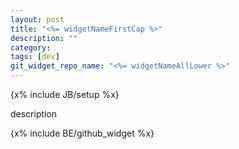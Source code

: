 ```yaml
---
layout: post
title: "<%= widgetNameFirstCap %>"
description: ""
category: 
tags: [dev]
git_widget_repo_name: "<%= widgetNameAllLower %>"
---
```


{x% include JB/setup %x}

description

{x% include BE/github_widget %x}

<div class="noShow">

<link rel="stylesheet" href="{{ site.JB.WIDGET_PATH }}/<%= widgetNameAllLower %>/app/css/<%= widgetNameAllLower %>.css" media="screen" type="text/css" />

<link rel="stylesheet" href="{{ site.JB.WIDGET_PATH }}/<%= widgetNameAllLower %>/app/css/app.css" media="screen" type="text/css" />

</div>

<div class="<%= widgetNameAllLower %>BlogWidgetWrap widgetWrap">
	<div class="<%= widgetNameAllLower %>WidgetFrame"> </div>
</div>

<script> 
	inlineScript.<%= widgetNameAllLower %> = require.config({
		paths: {
	 		'jQuery': '{{ site.JB.WIDGET_PATH }}/<%= widgetNameAllLower %>/app/bower_components/jquery/jquery.min'
	 	},
	 	shim: {
	        'jQuery': {
	            exports: '$'
	        }
	    },
     	 context: "<%= widgetNameAllLower %>",
         baseUrl: "{{ site.JB.WIDGET_PATH }}/<%= widgetNameAllLower %>/app/"
    });
	inlineScript.<%= widgetNameAllLower %>(['js/app']);
</script>